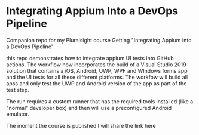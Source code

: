 # Integrating Appium Into a DevOps Pipeline

Companion repo for my Pluralsight course Getting "Integrating Appium Into a DevOps Pipeline"

this repo demonstrates how to integrate appium UI tests into GitHub actions. The workflow now incorporates the build of a Visual Studio 2019 solution that contains a iOS, Android, UWP, WPF and WIndows forms app and the UI tests for all these different platforms. The workfow will build all apss and only test the UWP and Android version of the app as part of the test step.

The run requires a custom runner that has the required tools installed (like a "normal" developer box) and then will use a preconfigured Android emulator. 

The moment the course is published I will share the link here